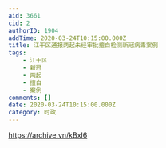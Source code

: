```yaml
---
aid: 3661
cid: 2
authorID: 1904
addTime: 2020-03-24T10:15:00.000Z
title: 江干区通报两起未经审批擅自检测新冠病毒案例
tags:
    - 江干区
    - 新冠
    - 两起
    - 擅自
    - 案例
comments: []
date: 2020-03-24T10:15:00.000Z
category: 时政
---
```


https://archive.vn/kBxI6
